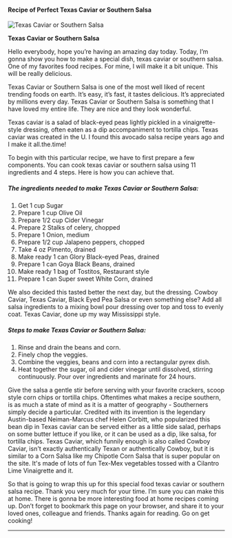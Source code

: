             

#### Recipe of Perfect Texas Caviar or Southern Salsa

![Texas Caviar or Southern Salsa](https://img-global.cpcdn.com/recipes/6209160920170496/751x532cq70/texas-caviar-or-southern-salsa-recipe-main-photo.jpg)

**Texas Caviar or Southern Salsa**

Hello everybody, hope you’re having an amazing day today. Today, I’m gonna show you how to make a special dish, texas caviar or southern salsa. One of my favorites food recipes. For mine, I will make it a bit unique. This will be really delicious.

Texas Caviar or Southern Salsa is one of the most well liked of recent trending foods on earth. It’s easy, it’s fast, it tastes delicious. It’s appreciated by millions every day. Texas Caviar or Southern Salsa is something that I have loved my entire life. They are nice and they look wonderful.

Texas caviar is a salad of black-eyed peas lightly pickled in a vinaigrette-style dressing, often eaten as a dip accompaniment to tortilla chips. Texas caviar was created in the U. I found this avocado salsa recipe years ago and I make it all.the.time!

To begin with this particular recipe, we have to first prepare a few components. You can cook texas caviar or southern salsa using 11 ingredients and 4 steps. Here is how you can achieve that.

##### The ingredients needed to make Texas Caviar or Southern Salsa:

1.  Get 1 cup Sugar
2.  Prepare 1 cup Olive Oil
3.  Prepare 1/2 cup Cider Vinegar
4.  Prepare 2 Stalks of celery, chopped
5.  Prepare 1 Onion, medium
6.  Prepare 1/2 cup Jalapeno peppers, chopped
7.  Take 4 oz Pimento, drained
8.  Make ready 1 can Glory Black-eyed Peas, drained
9.  Prepare 1 can Goya Black Beans, drained
10.  Make ready 1 bag of Tostitos, Restaurant style
11.  Prepare 1 can Super sweet White Corn, drained

We also decided this tasted better the next day, but the dressing. Cowboy Caviar, Texas Caviar, Black Eyed Pea Salsa or even something else? Add all salsa ingredients to a mixing bowl pour dressing over top and toss to evenly coat. Texas Caviar, done up my way Mississippi style.

##### Steps to make Texas Caviar or Southern Salsa:

1.  Rinse and drain the beans and corn.
2.  Finely chop the veggies.
3.  Combine the veggies, beans and corn into a rectangular pyrex dish.
4.  Heat together the sugar, oil and cider vinegar until dissolved, stirring continuously. Pour over ingredients and marinate for 24 hours.

Give the salsa a gentle stir before serving with your favorite crackers, scoop style corn chips or tortilla chips. Oftentimes what makes a recipe southern, is as much a state of mind as it is a matter of geography - Southerners simply decide a particular. Credited with its invention is the legendary Austin-based Neiman-Marcus chef Helen Corbitt, who popularized this bean dip in Texas caviar can be served either as a little side salad, perhaps on some butter lettuce if you like, or it can be used as a dip, like salsa, for tortilla chips. Texas Caviar, which funnily enough is also called Cowboy Caviar, isn't exactly authentically Texan or authentically Cowboy, but it is similar to a Corn Salsa like my Chipotle Corn Salsa that is super popular on the site. It's made of lots of fun Tex-Mex vegetables tossed with a Cilantro Lime Vinaigrette and it.

So that is going to wrap this up for this special food texas caviar or southern salsa recipe. Thank you very much for your time. I’m sure you can make this at home. There is gonna be more interesting food at home recipes coming up. Don’t forget to bookmark this page on your browser, and share it to your loved ones, colleague and friends. Thanks again for reading. Go on get cooking!

* * *